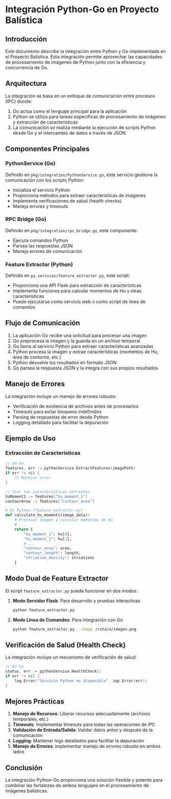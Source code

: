 # Integración Python-Go en Proyecto Balística

## Introducción

Este documento describe la integración entre Python y Go implementada en el Proyecto Balística. Esta integración permite aprovechar las capacidades de procesamiento de imágenes de Python junto con la eficiencia y concurrencia de Go.

## Arquitectura

La integración se basa en un enfoque de comunicación entre procesos (IPC) donde:

1. Go actúa como el lenguaje principal para la aplicación
2. Python se utiliza para tareas específicas de procesamiento de imágenes y extracción de características
3. La comunicación se realiza mediante la ejecución de scripts Python desde Go y el intercambio de datos a través de JSON

## Componentes Principales

### PythonService (Go)

Definido en `pkg/integration/PythonService.go`, este servicio gestiona la comunicación con los scripts Python:

- Inicializa el servicio Python
- Proporciona métodos para extraer características de imágenes
- Implementa verificaciones de salud (health checks)
- Maneja errores y timeouts

### RPC Bridge (Go)

Definido en `pkg/integration/rpc_bridge.go`, este componente:

- Ejecuta comandos Python
- Parsea las respuestas JSON
- Maneja errores de comunicación

### Feature Extractor (Python)

Definido en `py_services/feature_extractor.py`, este script:

- Proporciona una API Flask para extracción de características
- Implementa funciones para calcular momentos de Hu y otras características
- Puede ejecutarse como servicio web o como script de línea de comandos

## Flujo de Comunicación

1. La aplicación Go recibe una solicitud para procesar una imagen
2. Go preprocesa la imagen y la guarda en un archivo temporal
3. Go llama al servicio Python para extraer características avanzadas
4. Python procesa la imagen y extrae características (momentos de Hu, área de contorno, etc.)
5. Python devuelve los resultados en formato JSON
6. Go parsea la respuesta JSON y la integra con sus propios resultados

## Manejo de Errores

La integración incluye un manejo de errores robusto:

- Verificación de existencia de archivos antes de procesarlos
- Timeouts para evitar bloqueos indefinidos
- Parsing de respuestas de error desde Python
- Logging detallado para facilitar la depuración

## Ejemplo de Uso

### Extracción de Características

```go
// En Go
features, err := pythonService.ExtractFeatures(imagePath)
if err != nil {
    // Manejar error
}

// Usar las características extraídas
huMoment1 := features["hu_moment_1"]
contourArea := features["contour_area"]
```

```python
# En Python (feature_extractor.py)
def calculate_hu_moments(image_data):
    # Procesar imagen y calcular momentos de Hu
    # ...
    return {
        "hu_moment_1": hu[0],
        "hu_moment_2": hu[1],
        # ...
        "contour_area": area,
        "contour_length": length,
        "striation_density": striations
    }
```

## Modo Dual de Feature Extractor

El script `feature_extractor.py` puede funcionar en dos modos:

1. **Modo Servidor Flask**: Para desarrollo y pruebas interactivas
   ```bash
   python feature_extractor.py
   ```

2. **Modo Línea de Comandos**: Para integración con Go
   ```bash
   python feature_extractor.py --image /ruta/a/imagen.png
   ```

## Verificación de Salud (Health Check)

La integración incluye un mecanismo de verificación de salud:

```go
// En Go
status, err := pythonService.HealthCheck()
if err != nil {
    log.Error("Servicio Python no disponible", zap.Error(err))
}
```

## Mejores Prácticas

1. **Manejo de Recursos**: Liberar recursos adecuadamente (archivos temporales, etc.)
2. **Timeouts**: Implementar timeouts para todas las operaciones de IPC
3. **Validación de Entrada/Salida**: Validar datos antes y después de la comunicación
4. **Logging**: Mantener logs detallados para facilitar la depuración
5. **Manejo de Errores**: Implementar manejo de errores robusto en ambos lados

## Conclusión

La integración Python-Go proporciona una solución flexible y potente para combinar las fortalezas de ambos lenguajes en el procesamiento de imágenes balísticas.